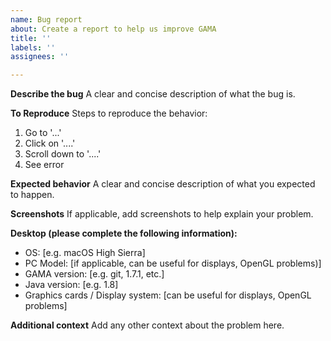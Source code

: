 ```yaml
---
name: Bug report
about: Create a report to help us improve GAMA
title: ''
labels: ''
assignees: ''

---
```


**Describe the bug**
A clear and concise description of what the bug is.

**To Reproduce**
Steps to reproduce the behavior:
1. Go to '...'
2. Click on '....'
3. Scroll down to '....'
4. See error

**Expected behavior**
A clear and concise description of what you expected to happen.

**Screenshots**
If applicable, add screenshots to help explain your problem.

**Desktop (please complete the following information):**
 - OS: [e.g. macOS High Sierra]
 - PC Model: [if applicable, can be useful for displays, OpenGL problems)]
 - GAMA version: [e.g. git, 1.7.1, etc.]
 - Java version: [e.g. 1.8]
 - Graphics cards / Display system: [can be useful for displays, OpenGL problems]

**Additional context**
Add any other context about the problem here.
